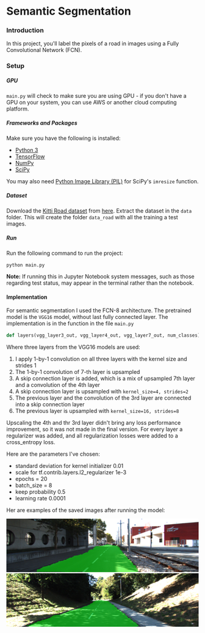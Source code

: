 # Semantic Segmentation
### Introduction
In this project, you'll label the pixels of a road in images using a Fully Convolutional Network (FCN).

### Setup
##### GPU
`main.py` will check to make sure you are using GPU - if you don't have a GPU on your system, you can use AWS or another cloud computing platform.
##### Frameworks and Packages
Make sure you have the following is installed:
 - [Python 3](https://www.python.org/)
 - [TensorFlow](https://www.tensorflow.org/)
 - [NumPy](http://www.numpy.org/)
 - [SciPy](https://www.scipy.org/)

You may also need [Python Image Library (PIL)](https://pillow.readthedocs.io/) for SciPy's `imresize` function.

##### Dataset
Download the [Kitti Road dataset](http://www.cvlibs.net/datasets/kitti/eval_road.php) from [here](http://www.cvlibs.net/download.php?file=data_road.zip).  Extract the dataset in the `data` folder.  This will create the folder `data_road` with all the training a test images.

##### Run
Run the following command to run the project:
```
python main.py
```
**Note:** If running this in Jupyter Notebook system messages, such as those regarding test status, may appear in the terminal rather than the notebook.

#### Implementation

For semantic segmentation I used the FCN-8 architecture.
The pretrained model is the `VGG16` model, without last fully connected layer.
The implementation is in the function in the file `main.py`
```python
def layers(vgg_layer3_out, vgg_layer4_out, vgg_layer7_out, num_classes):
```
Where three layers from the VGG16 models are used:
1. I apply 1-by-1 convolution on all three layers with the kernel size and strides 1
2. The 1-by-1 convolution of 7-th layer is upsampled
3. A skip connection layer is added, which is a mix of upsampled 7th layer and a convolution of the 
 4th layer
4. A skip connection layer is upsampled with `kernel_size=4, strides=2`
5. The previous layer and the convolution of the 3rd layer are connected into a skip connection layer
6. The previous layer is upsampled with `kernel_size=16, strides=8`

Upscaling the 4th and thr 3rd layer didn't bring any loss performance improvement, so
it was not made in the final version.
For every layer a regularizer was added, and all regularization losses were added to a cross_entropy loss.

Here are the parameters I've chosen:
* standard deviation for kernel initializer  0.01
* scale for tf.contrib.layers.l2_regularizer 1e-3
* epochs = 20
* batch_size = 8
* keep probability 0.5 
* learning rate 0.0001


Her are examples of the saved images after running the model:

![Example1](./runs/um_000064.png) 
![Example2](./runs/um_000088.png)

